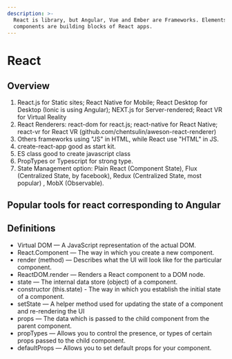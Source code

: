 ```yaml
---
description: >-
  React is library, but Angular, Vue and Ember are Frameworks. Elements and
  components are building blocks of React apps.
---
```


# React

## Overview

1. React.js for Static sites; React Native for Mobile; React Desktop for Desktop \(Ionic is using Angular\); NEXT.js for Server-rendered; React VR for Virtual Reality
2. React Renderers: react-dom for react.js; react-native for React Native; react-vr for React VR \(github.com/chentsulin/aweson-react-renderer\)
3. Others frameworks using "JS" in HTML, while React use "HTML" in JS.
4. create-react-app good as start kit.
5. ES class good to create javascript class
6. PropTypes or Typescript for strong type.
7. State Management option:  Plain React \(Component State\), Flux \(Centralized State, by facebook\), Redux \(Centralized State, most popular\) , MobX \(Observable\).

## Popular tools for react corresponding to Angular

## Definitions

* Virtual DOM — A JavaScript representation of the actual DOM.
* React.Component — The way in which you create a new component.
* render \(method\) — Describes what the UI will look like for the particular component.
* ReactDOM.render — Renders a React component to a DOM node.
* state — The internal data store \(object\) of a component.
* constructor \(this.state\) - The way in which you establish the initial state of a component.
* setState — A helper method used for updating the state of a component and re-rendering the UI
* props — The data which is passed to the child component from the parent component.
* propTypes — Allows you to control the presence, or types of certain props passed to the child component.
* defaultProps — Allows you to set default props for your component.

